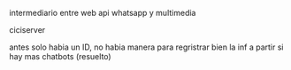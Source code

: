 intermediario entre web api whatsapp y multimedia

ciciserver

antes solo habia un ID, no habia manera para regristrar bien la inf a partir si hay mas chatbots (resuelto)

